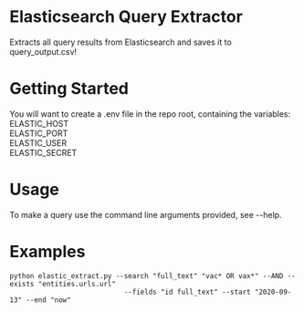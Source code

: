 # Elasticsearch Query Extractor

Extracts all query results from Elasticsearch and saves it to query_output.csv!

# Getting Started

You will want to create a .env file in the repo root, containing the variables:\
ELASTIC_HOST\
ELASTIC_PORT\
ELASTIC_USER\
ELASTIC_SECRET
  
# Usage

To make a query use the command line arguments provided, see --help.

# Examples

```
python elastic_extract.py --search "full_text" "vac* OR vax*" --AND --exists "entities.urls.url" 
                            --fields "id full_text" --start "2020-09-13" --end "now"
```
